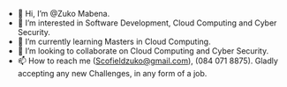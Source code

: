 - 👋 Hi, I’m @Zuko Mabena.
- 👀 I’m interested in Software Development, Cloud Computing and Cyber Security.
- 🌱 I’m currently learning Masters in Cloud Computing.
- 💞️ I’m looking to collaborate on Cloud Computing and Cyber Security.
- 📫 How to reach me (Scofieldzuko@gmail.com), (084 071 8875).
Gladly accepting any new Challenges, in any form of a job.

<!---
XsemZ/XsemZ is a ✨ special ✨ repository because its `README.md` (this file) appears on your GitHub profile.
You can click the Preview link to take a look at your changes.
--->
